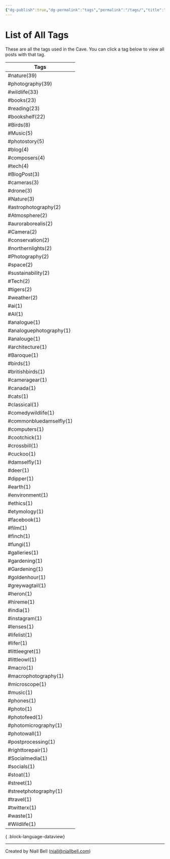 ```yaml
---
{"dg-publish":true,"dg-permalink":"tags","permalink":"/tags/","title":"List of All Tags","hide":true,"noteIcon":null,"created":"2024-04-16T00:05:40.920+01:00","updated":"2024-05-05T11:08:34.273+01:00"}
---
```


# List of All Tags

These are all the tags used in the Cave. You can click a tag below to view all posts with that tag.

| Tags                    |
| ----------------------- |
| #nature(39)             |
| #photography(39)        |
| #wildlife(33)           |
| #books(23)              |
| #reading(23)            |
| #bookshelf(22)          |
| #Birds(8)               |
| #Music(5)               |
| #photostory(5)          |
| #blog(4)                |
| #composers(4)           |
| #tech(4)                |
| #BlogPost(3)            |
| #cameras(3)             |
| #drone(3)               |
| #Nature(3)              |
| #astrophotography(2)    |
| #Atmosphere(2)          |
| #auroraborealis(2)      |
| #Camera(2)              |
| #conservation(2)        |
| #northernlights(2)      |
| #Photography(2)         |
| #space(2)               |
| #sustainability(2)      |
| #Tech(2)                |
| #tigers(2)              |
| #weather(2)             |
| #ai(1)                  |
| #AI(1)                  |
| #analogue(1)            |
| #analoguephotography(1) |
| #analouge(1)            |
| #architecture(1)        |
| #Baroque(1)             |
| #birds(1)               |
| #britishbirds(1)        |
| #cameragear(1)          |
| #canada(1)              |
| #cats(1)                |
| #classical(1)           |
| #comedywildlife(1)      |
| #commonbluedamselfly(1) |
| #computers(1)           |
| #cootchick(1)           |
| #crossbill(1)           |
| #cuckoo(1)              |
| #damselfly(1)           |
| #deer(1)                |
| #dipper(1)              |
| #earth(1)               |
| #environment(1)         |
| #ethics(1)              |
| #etymology(1)           |
| #facebook(1)            |
| #film(1)                |
| #finch(1)               |
| #fungi(1)               |
| #galleries(1)           |
| #gardening(1)           |
| #Gardening(1)           |
| #goldenhour(1)          |
| #greywagtail(1)         |
| #heron(1)               |
| #hireme(1)              |
| #india(1)               |
| #instagram(1)           |
| #lenses(1)              |
| #lifelist(1)            |
| #lifer(1)               |
| #littleegret(1)         |
| #littleowl(1)           |
| #macro(1)               |
| #macrophotography(1)    |
| #microscope(1)          |
| #music(1)               |
| #phones(1)              |
| #photo(1)               |
| #photofeed(1)           |
| #photomicrography(1)    |
| #photowall(1)           |
| #postprocessing(1)      |
| #righttorepair(1)       |
| #Socialmedia(1)         |
| #socials(1)             |
| #stoat(1)               |
| #street(1)              |
| #streetphotography(1)   |
| #travel(1)              |
| #twitterx(1)            |
| #waste(1)               |
| #Wildlife(1)            |

{ .block-language-dataview}

---
Created by Niall Bell (niall@niallbell.com)